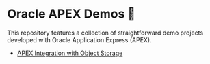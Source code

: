 # Oracle APEX Demos 🐌

This repository features a collection of straightforward demo projects developed with Oracle Application Express (APEX).

- [APEX Integration with Object Storage](./apex_integration_object_storage.md)
